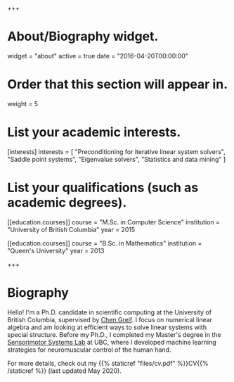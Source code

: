+++
# About/Biography widget.
widget = "about"
active = true
date = "2016-04-20T00:00:00"

# Order that this section will appear in.
weight = 5

# List your academic interests.
[interests]
  interests = [
    "Preconditioning for iterative linear system solvers",
    "Saddle point systems",
    "Eigenvalue solvers",
    "Statistics and data mining"
  ]

# List your qualifications (such as academic degrees).

[[education.courses]]
  course = "M.Sc. in Computer Science"
  institution = "University of British Columbia"
  year = 2015

[[education.courses]]
  course = "B.Sc. in Mathematics"
  institution = "Queen's University"
  year = 2013
 
+++

# Biography

Hello! I'm a Ph.D. candidate in scientific computing at the University of British Columbia, supervised by [Chen Greif](https://www.cs.ubc.ca/~greif/). I focus on numerical linear algebra and am looking at efficient ways to solve linear systems with special structure. Before my Ph.D., I completed my Master's degree in the [Sensorimotor Systems Lab](https://sensorimotor.cs.ubc.ca/?q=cs-research%2Fssl) at UBC, where I developed machine learning strategies for neuromuscular control of the human hand.

For more details, check out my {{% staticref "files/cv.pdf" %}}CV{{% /staticref %}} (last updated May 2020).